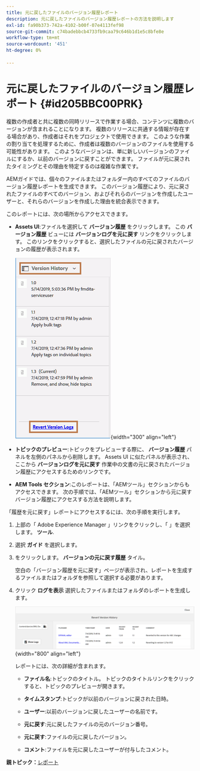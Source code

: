 ```yaml
---
title: 元に戻したファイルのバージョン履歴レポート
description: 元に戻したファイルのバージョン履歴レポートの方法を説明します
exl-id: fa90b373-742a-4102-b00f-07e4113fef98
source-git-commit: c74badebbcb4733fb9caa79c646b1d1e5c8bfe8e
workflow-type: tm+mt
source-wordcount: '451'
ht-degree: 0%

---
```


# 元に戻したファイルのバージョン履歴レポート {#id205BBC00PRK}

複数の作成者と共に複数の同時リリースで作業する場合、コンテンツに複数のバージョンが含まれることになります。 複数のリリースに共通する情報が存在する場合があり、作成者はそれをプロジェクトで使用できます。 このような作業の割り当てを処理するために、作成者は複数のバージョンのファイルを使用する可能性があります。 このようなバージョンは、単に新しいバージョンのファイルにするか、以前のバージョンに戻すことができます。 ファイルが元に戻されたタイミングとその理由を特定するのは複雑な作業です。

AEMガイドでは、個々のファイルまたはフォルダー内のすべてのファイルのバージョン履歴レポートを生成できます。 このバージョン履歴により、元に戻されたファイルのすべてのバージョン、およびそれらのバージョンを作成したユーザーと、それらのバージョンを作成した理由を統合表示できます。

このレポートには、次の場所からアクセスできます。

- **Assets UI**:ファイルを選択して **バージョン履歴** をクリックします。 この **バージョン履歴** ビューには **バージョンログを元に戻す** リンクをクリックします。 このリンクをクリックすると、選択したファイルの元に戻されたバージョンの履歴が表示されます。

   ![](images/revert-log-from-assets-ui.png){width="300" align="left"}

- **トピックのプレビュー**:トピックをプレビューする際に、 **バージョン履歴** パネルを左側のパネルから削除します。 Assets UI に似たパネルが表示され、ここから **バージョンログを元に戻す** 作業中の文書の元に戻されたバージョン履歴にアクセスするためのリンクです。

- **AEM Tools セクション**:このレポートは、「AEMツール」セクションからもアクセスできます。 次の手順では、「AEMツール」セクションから元に戻すバージョン履歴にアクセスする方法を説明します。


「履歴を元に戻す」レポートにアクセスするには、次の手順を実行します。

1. 上部の「 Adobe Experience Manager 」リンクをクリックし、「 」を選択します。 **ツール**.

1. 選択 **ガイド** を選択します。

1. をクリックします。 **バージョンの元に戻す履歴** タイル。

   空白の「バージョン履歴を元に戻す」ページが表示され、レポートを生成するファイルまたはフォルダを参照して選択する必要があります。

1. クリック **ログを表示** 選択したファイルまたはフォルダのレポートを生成します。

   ![](images/revert-version-history-report.png){width="800" align="left"}

   レポートには、次の詳細が含まれます。

   - **ファイル名**:トピックのタイトル。 トピックのタイトルリンクをクリックすると、トピックのプレビューが開きます。

   - **タイムスタンプ**:トピックが以前のバージョンに戻された日時。

   - **ユーザー**:以前のバージョンに戻したユーザーの名前です。

   - **元に戻す**:元に戻したファイルの元のバージョン番号。

   - **元に戻す**:ファイルの元に戻したバージョン。

   - **コメント**:ファイルを元に戻したユーザーが付与したコメント。


**親トピック：**[&#x200B;レポート](reports-intro.md)
